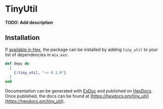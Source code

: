 # TinyUtil

**TODO: Add description**

## Installation

If [available in Hex](https://hex.pm/docs/publish), the package can be installed
by adding `tiny_util` to your list of dependencies in `mix.exs`:

```elixir
def deps do
  [
    {:tiny_util, "~> 0.1.0"}
  ]
end
```

Documentation can be generated with [ExDoc](https://github.com/elixir-lang/ex_doc)
and published on [HexDocs](https://hexdocs.pm). Once published, the docs can
be found at [https://hexdocs.pm/tiny_util](https://hexdocs.pm/tiny_util).

